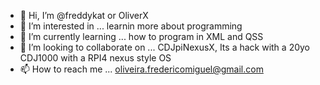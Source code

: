 - 👋 Hi, I’m @freddykat or OliverX
- 👀 I’m interested in ... learnin more about programming
- 🌱 I’m currently learning ... how to program in XML and QSS
- 💞️ I’m looking to collaborate on ... CDJpiNexusX, Its a hack with a 20yo CDJ1000 with a RPI4 nexus style OS
- 📫 How to reach me ... oliveira.fredericomiguel@gmail.com

<!---
freddykat/freddykat is a ✨ special ✨ repository because its `README.md` (this file) appears on your GitHub profile.
You can click the Preview link to take a look at your changes.
--->
